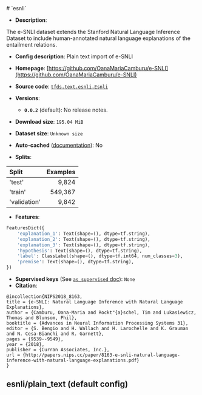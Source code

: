 <div itemscope itemtype="http://schema.org/Dataset">
  <div itemscope itemprop="includedInDataCatalog" itemtype="http://schema.org/DataCatalog">
    <meta itemprop="name" content="TensorFlow Datasets" />
  </div>
  <meta itemprop="name" content="esnli" />
  <meta itemprop="description" content="The e-SNLI dataset extends the Stanford Natural Language Inference Dataset to&#10;include human-annotated natural language explanations of the entailment&#10;relations.&#10;&#10;To use this dataset:&#10;&#10;```python&#10;import tensorflow_datasets as tfds&#10;&#10;ds = tfds.load(&#x27;esnli&#x27;, split=&#x27;train&#x27;)&#10;for ex in ds.take(4):&#10;  print(ex)&#10;```&#10;&#10;See [the guide](https://www.tensorflow.org/datasets/overview) for more&#10;informations on [tensorflow_datasets](https://www.tensorflow.org/datasets).&#10;&#10;" />
  <meta itemprop="url" content="https://www.tensorflow.org/datasets/catalog/esnli" />
  <meta itemprop="sameAs" content="https://github.com/OanaMariaCamburu/e-SNLI" />
  <meta itemprop="citation" content="@incollection{NIPS2018_8163,&#10;title = {e-SNLI: Natural Language Inference with Natural Language Explanations},&#10;author = {Camburu, Oana-Maria and Rockt&quot;{a}schel, Tim and Lukasiewicz, Thomas and Blunsom, Phil},&#10;booktitle = {Advances in Neural Information Processing Systems 31},&#10;editor = {S. Bengio and H. Wallach and H. Larochelle and K. Grauman and N. Cesa-Bianchi and R. Garnett},&#10;pages = {9539--9549},&#10;year = {2018},&#10;publisher = {Curran Associates, Inc.},&#10;url = {http://papers.nips.cc/paper/8163-e-snli-natural-language-inference-with-natural-language-explanations.pdf}&#10;}" />
</div>
# `esnli`

*   **Description**:

The e-SNLI dataset extends the Stanford Natural Language Inference Dataset to
include human-annotated natural language explanations of the entailment
relations.

*   **Config description**: Plain text import of e-SNLI

*   **Homepage**:
    [https://github.com/OanaMariaCamburu/e-SNLI](https://github.com/OanaMariaCamburu/e-SNLI)

*   **Source code**:
    [`tfds.text.esnli.Esnli`](https://github.com/tensorflow/datasets/tree/master/tensorflow_datasets/text/esnli.py)

*   **Versions**:

    *   **`0.0.2`** (default): No release notes.

*   **Download size**: `195.04 MiB`

*   **Dataset size**: `Unknown size`

*   **Auto-cached**
    ([documentation](https://www.tensorflow.org/datasets/performances#auto-caching)):
    No

*   **Splits**:

Split        | Examples
:----------- | -------:
'test'       | 9,824
'train'      | 549,367
'validation' | 9,842

*   **Features**:

```python
FeaturesDict({
    'explanation_1': Text(shape=(), dtype=tf.string),
    'explanation_2': Text(shape=(), dtype=tf.string),
    'explanation_3': Text(shape=(), dtype=tf.string),
    'hypothesis': Text(shape=(), dtype=tf.string),
    'label': ClassLabel(shape=(), dtype=tf.int64, num_classes=3),
    'premise': Text(shape=(), dtype=tf.string),
})
```
*   **Supervised keys** (See
    [`as_supervised` doc](https://www.tensorflow.org/datasets/api_docs/python/tfds/load#args)):
    `None`
*   **Citation**:

```
@incollection{NIPS2018_8163,
title = {e-SNLI: Natural Language Inference with Natural Language Explanations},
author = {Camburu, Oana-Maria and Rockt"{a}schel, Tim and Lukasiewicz, Thomas and Blunsom, Phil},
booktitle = {Advances in Neural Information Processing Systems 31},
editor = {S. Bengio and H. Wallach and H. Larochelle and K. Grauman and N. Cesa-Bianchi and R. Garnett},
pages = {9539--9549},
year = {2018},
publisher = {Curran Associates, Inc.},
url = {http://papers.nips.cc/paper/8163-e-snli-natural-language-inference-with-natural-language-explanations.pdf}
}
```

## esnli/plain_text (default config)
